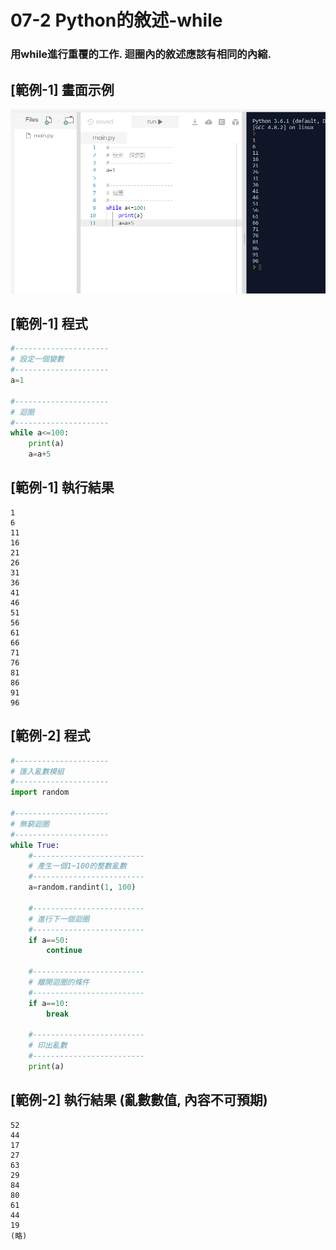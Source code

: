 # 07-2 Python的敘述-while

### 用while進行重覆的工作. 迴圈內的敘述應該有相同的內縮.


## [範例-1] 畫面示例
![GitHub Logo](/images/07a-2-1.jpg)

## [範例-1] 程式
```python
#---------------------
# 設定一個變數
#---------------------
a=1

#---------------------
# 迴圈
#---------------------
while a<=100:
    print(a)
    a=a+5    
```


## [範例-1] 執行結果
```
1
6
11
16
21
26
31
36
41
46
51
56
61
66
71
76
81
86
91
96
```


## [範例-2] 程式
```python
#---------------------
# 匯入亂數模組
#---------------------
import random

#---------------------
# 無窮迴圈
#---------------------
while True:
    #-------------------------
    # 產生一個1~100的整數亂數
    #-------------------------
    a=random.randint(1, 100) 

    #-------------------------
    # 進行下一個迴圈
    #-------------------------
    if a==50:
        continue
    
    #-------------------------
    # 離開迴圈的條件    
    #-------------------------
    if a==10:
        break    

    #-------------------------
    # 印出亂數
    #-------------------------
    print(a)     
```


## [範例-2] 執行結果 (亂數數值, 內容不可預期)
```
52
44
17
27
63
29
84
80
61
44
19
(略)
```

